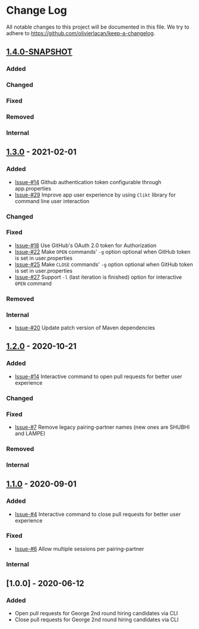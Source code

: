# Change Log
All notable changes to this project will be documented in this file. We try to 
adhere to https://github.com/olivierlacan/keep-a-changelog.

## [1.4.0-SNAPSHOT] 

### Added       

### Changed     

### Fixed       

### Removed     

### Internal    

## [1.3.0] - 2021-02-01 

### Added
- [Issue-#14] Github authentication token configurable through app.properties
- [Issue-#29] Improve app user experience by using `Clikt` library for command line user interaction 

### Changed

### Fixed
- [Issue-#18] Use GitHub's OAuth 2.0 token for Authorization
- [Issue-#22] Make `OPEN` commands' `-g` option optional when GitHub token is set in user.properties
- [Issue-#25] Make `CLOSE` commands' `-g` option optional when GitHub token is set in user.properties
- [Issue-#27] Support `-l` (last iteration is finished) option for interactive `OPEN` command

### Removed

### Internal
- [Issue-#20] Update patch version of Maven dependencies

## [1.2.0] - 2020-10-21

### Added
- [Issue-#14] Interactive command to open pull requests for better user experience

### Changed

### Fixed
- [Issue-#7] Remove legacy pairing-partner names (new ones are SHUBHI and LAMPE)

### Removed

### Internal

## [1.1.0] - 2020-09-01

### Added
- [Issue-#4] Interactive command to close pull requests for better user experience

### Fixed
- [Issue-#6] Allow multiple sessions per pairing-partner

### Internal

## [1.0.0] - 2020-06-12

### Added
- Open pull requests for George 2nd round hiring candidates via CLI
- Close pull requests for George 2nd round hiring candidates via CLI

[1.4.0-SNAPSHOT]: https://github.beeone.at/George/georgebackend/compare/release-1.3.0...master
[1.3.0]: https://github.beeone.at/George/georgebackend/compare/release-1.2.0...release-1.3.0
[1.2.0]: https://github.beeone.at/George/georgebackend/compare/release-1.1.0...release-1.2.0
[1.1.0]: https://github.beeone.at/George/georgebackend/compare/release-1.0.0...release-1.1.0
[Issue-#4]: https://github.com/ClausPolanka/github-pr-factory/issues/4
[Issue-#6]: https://github.com/ClausPolanka/github-pr-factory/issues/6
[Issue-#7]: https://github.com/ClausPolanka/github-pr-factory/issues/7
[Issue-#14]: https://github.com/ClausPolanka/github-pr-factory/issues/14
[Issue-#18]: https://github.com/ClausPolanka/github-pr-factory/issues/18
[Issue-#20]: https://github.com/ClausPolanka/github-pr-factory/issues/20
[Issue-#22]: https://github.com/ClausPolanka/github-pr-factory/issues/22
[Issue-#25]: https://github.com/ClausPolanka/github-pr-factory/issues/25
[Issue-#27]: https://github.com/ClausPolanka/github-pr-factory/issues/27
[Issue-#29]: https://github.com/ClausPolanka/github-pr-factory/issues/29
